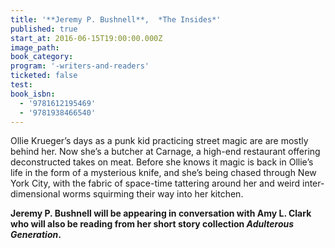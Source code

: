 ```yaml
---
title: '**Jeremy P. Bushnell**,  *The Insides*'
published: true
start_at: 2016-06-15T19:00:00.000Z
image_path:
book_category:
program: '-writers-and-readers'
ticketed: false
test:
book_isbn:
  - '9781612195469'
  - '9781938466540'
---
```



Ollie Krueger’s days as a punk kid practicing street magic are are mostly behind her. Now she’s a butcher at Carnage, a high-end restaurant offering deconstructed takes on meat. Before she knows it magic is back in Ollie’s life in the form of a mysterious knife, and she’s being chased through New York City, with the fabric of space-time tattering around her and weird inter-dimensional worms squirming their way into her kitchen.

**Jeremy P. Bushnell will be appearing in conversation with Amy L. Clark who will also be reading from her short story collection *Adulterous Generation*. &nbsp;&nbsp;**